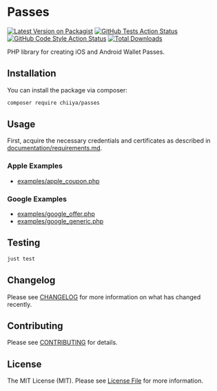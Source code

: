 # Passes

[![Latest Version on Packagist](https://img.shields.io/packagist/v/chiiya/passes.svg?style=flat-square)](https://packagist.org/packages/chiiya/passes)
[![GitHub Tests Action Status](https://img.shields.io/github/workflow/status/chiiya/passes/run-tests?label=tests)](https://github.com/chiiya/passes/actions?query=workflow%3Arun-tests+branch%3Amaster)
[![GitHub Code Style Action Status](https://img.shields.io/github/workflow/status/chiiya/passes/lint?label=code%20style)](https://github.com/chiiya/passes/actions?query=workflow%3Alint+branch%3Amaster)
[![Total Downloads](https://img.shields.io/packagist/dt/chiiya/passes.svg?style=flat-square)](https://packagist.org/packages/chiiya/passes)

PHP library for creating iOS and Android Wallet Passes.

## Installation

You can install the package via composer:

```bash
composer require chiiya/passes
```

## Usage

First, acquire the necessary credentials and certificates as described in [documentation/requirements.md](documentation/requirements.md).

### Apple Examples

- [examples/apple_coupon.php](examples/apple_coupon.php)

### Google Examples

- [examples/google_offer.php](examples/google_offer.php)
- [examples/google_generic.php](examples/google_generic.php)

## Testing

```bash
just test
```

## Changelog

Please see [CHANGELOG](CHANGELOG.md) for more information on what has changed recently.

## Contributing

Please see [CONTRIBUTING](.github/CONTRIBUTING.md) for details.

## License

The MIT License (MIT). Please see [License File](LICENSE.md) for more information.
